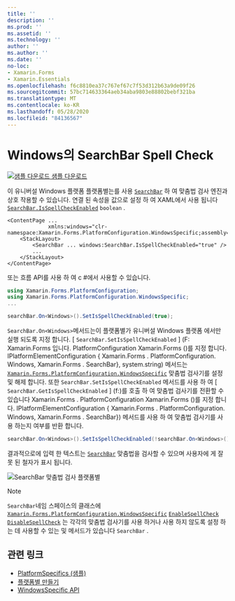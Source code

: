 ```yaml
---
title: ''
description: ''
ms.prod: ''
ms.assetid: ''
ms.technology: ''
author: ''
ms.author: ''
ms.date: ''
no-loc:
- Xamarin.Forms
- Xamarin.Essentials
ms.openlocfilehash: f6c8810ea37c767ef67c7f53d312b63a9de09f26
ms.sourcegitcommit: 57bc714633364aeb34aba9803e88802bebf321ba
ms.translationtype: MT
ms.contentlocale: ko-KR
ms.lasthandoff: 05/28/2020
ms.locfileid: "84136567"
---
```

# <a name="searchbar-spell-check-on-windows"></a>Windows의 SearchBar Spell Check

[![샘플 다운로드](~/media/shared/download.png) 샘플 다운로드](https://docs.microsoft.com/samples/xamarin/xamarin-forms-samples/userinterface-platformspecifics)

이 유니버설 Windows 플랫폼 플랫폼별는를 사용 [`SearchBar`](xref:Xamarin.Forms.SearchBar) 하 여 맞춤법 검사 엔진과 상호 작용할 수 있습니다. 연결 된 속성을 값으로 설정 하 여 XAML에서 사용 됩니다 [`SearchBar.IsSpellCheckEnabled`](xref:Xamarin.Forms.PlatformConfiguration.WindowsSpecific.SearchBar.IsSpellCheckEnabledProperty) `boolean` .

```xaml
<ContentPage ...
             xmlns:windows="clr-namespace:Xamarin.Forms.PlatformConfiguration.WindowsSpecific;assembly=Xamarin.Forms.Core">
    <StackLayout>
        <SearchBar ... windows:SearchBar.IsSpellCheckEnabled="true" />
        ...
    </StackLayout>
</ContentPage>
```

또는 흐름 API를 사용 하 여 c #에서 사용할 수 있습니다.

```csharp
using Xamarin.Forms.PlatformConfiguration;
using Xamarin.Forms.PlatformConfiguration.WindowsSpecific;
...

searchBar.On<Windows>().SetIsSpellCheckEnabled(true);
```

`SearchBar.On<Windows>`메서드는이 플랫폼별가 유니버설 Windows 플랫폼 에서만 실행 되도록 지정 합니다. [ `SearchBar.SetIsSpellCheckEnabled` ] (F: Xamarin.Forms 입니다. PlatformConfiguration Xamarin.Forms ()를 지정 합니다. IPlatformElementConfiguration { Xamarin.Forms . PlatformConfiguration. Windows, Xamarin.Forms . SearchBar}, system.string) 메서드는 [`Xamarin.Forms.PlatformConfiguration.WindowsSpecific`](xref:Xamarin.Forms.PlatformConfiguration.WindowsSpecific) 맞춤법 검사기를 설정 및 해제 합니다. 또한 `SearchBar.SetIsSpellCheckEnabled` 메서드를 사용 하 여 [ `SearchBar.GetIsSpellCheckEnabled` ] (f:)를 호출 하 여 맞춤법 검사기를 전환할 수 있습니다 Xamarin.Forms . PlatformConfiguration Xamarin.Forms ()를 지정 합니다. IPlatformElementConfiguration { Xamarin.Forms . PlatformConfiguration. Windows, Xamarin.Forms . SearchBar}) 메서드를 사용 하 여 맞춤법 검사기를 사용 하는지 여부를 반환 합니다.

```csharp
searchBar.On<Windows>().SetIsSpellCheckEnabled(!searchBar.On<Windows>().GetIsSpellCheckEnabled());
```

결과적으로에 입력 한 텍스트는 [`SearchBar`](xref:Xamarin.Forms.SearchBar) 맞춤법을 검사할 수 있으며 사용자에 게 잘못 된 철자가 표시 됩니다.

![SearchBar 맞춤법 검사 플랫폼별](searchbar-spell-check-images/searchbar-spellcheck.png "SearchBar 맞춤법 검사 플랫폼별")

> [!NOTE]
> `SearchBar`네임 스페이스의 클래스에 [`Xamarin.Forms.PlatformConfiguration.WindowsSpecific`](xref:Xamarin.Forms.PlatformConfiguration.WindowsSpecific) [`EnableSpellCheck`](xref:Xamarin.Forms.PlatformConfiguration.WindowsSpecific.SearchBar.EnableSpellCheck*) [`DisableSpellCheck`](xref:Xamarin.Forms.PlatformConfiguration.WindowsSpecific.SearchBar.DisableSpellCheck*) 는 각각의 맞춤법 검사기를 사용 하거나 사용 하지 않도록 설정 하는 데 사용할 수 있는 및 메서드가 있습니다 `SearchBar` .

## <a name="related-links"></a>관련 링크

- [PlatformSpecifics (샘플)](https://docs.microsoft.com/samples/xamarin/xamarin-forms-samples/userinterface-platformspecifics)
- [플랫폼별 만들기](~/xamarin-forms/platform/platform-specifics/index.md#creating-platform-specifics)
- [WindowsSpecific API](xref:Xamarin.Forms.PlatformConfiguration.WindowsSpecific)
